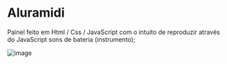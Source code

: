 # Aluramidi
Painel feito em Html / Css / JavaScript com o intuito de reproduzir através do JavaScript sons de bateria (instrumento);

![image](https://user-images.githubusercontent.com/109930651/185515218-ddef3f88-23a4-4b34-abd3-37c80334a871.png)
